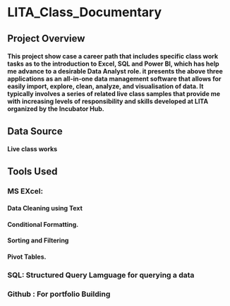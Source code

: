 # LITA_Class_Documentary
## Project Overview 
####  This project show case  a career path that includes specific class work tasks as to the introduction to Excel,  SQL  and Power BI, which has help me advance to a desirable Data Analyst role. it presents the above  three applications as an all-in-one data management software that allows for easily import, explore, clean, analyze, and visualisation of data. It typically involves a series of related live class samples  that provide me with increasing levels of responsibility and skills developed at LITA organized by the Incubator Hub.
## Data Source
#### Live class works
## Tools Used
 ### MS EXcel:
 #### Data Cleaning using Text
 #### Conditional Formatting.
 #### Sorting and Filtering
 #### Pivot Tables.
 ### SQL: Structured Query Lamguage for querying a data
 ### Github : For portfolio Building
